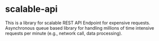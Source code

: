 # scalable-api
This is a library for scalable REST API Endpoint for expensive requests. Asynchronous queue based library for handling millions of time intensive requests per minute (e.g., network call, data processing).
